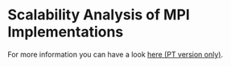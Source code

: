 # Scalability Analysis of MPI Implementations

For more information you can have a look [here (PT version only)](tex).
